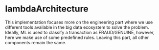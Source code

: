 # lambdaArchitecture
This implementation focuses more on the engineering part where we use different tools available in the big data ecosystem to solve the problem. Ideally, ML is used to classify a transaction as FRAUD/GENUINE, however, here we make use of some predefined rules. Leaving this part, all other components remain the same. <br/>





